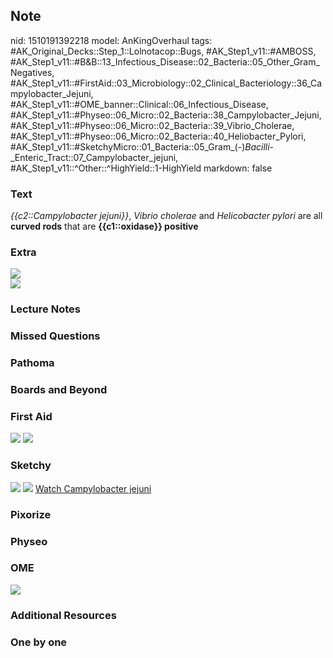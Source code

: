 ## Note
nid: 1510191392218
model: AnKingOverhaul
tags: #AK_Original_Decks::Step_1::Lolnotacop::Bugs, #AK_Step1_v11::#AMBOSS, #AK_Step1_v11::#B&B::13_Infectious_Disease::02_Bacteria::05_Other_Gram_Negatives, #AK_Step1_v11::#FirstAid::03_Microbiology::02_Clinical_Bacteriology::36_Campylobacter_Jejuni, #AK_Step1_v11::#OME_banner::Clinical::06_Infectious_Disease, #AK_Step1_v11::#Physeo::06_Micro::02_Bacteria::38_Campylobacter_Jejuni, #AK_Step1_v11::#Physeo::06_Micro::02_Bacteria::39_Vibrio_Cholerae, #AK_Step1_v11::#Physeo::06_Micro::02_Bacteria::40_Heliobacter_Pylori, #AK_Step1_v11::#SketchyMicro::01_Bacteria::05_Gram_(-)_Bacilli_-_Enteric_Tract::07_Campylobacter_jejuni, #AK_Step1_v11::^Other::^HighYield::1-HighYield
markdown: false

### Text
<i>{{c2::Campylobacter jejuni}}</i>, <i>Vibrio cholerae</i> and
<i>Helicobacter pylori</i> are all <b>curved rods</b> that are
<b>{{c1::oxidase}} positive</b>

### Extra
<img src="paste-9771050598885.jpg">
<div><img src="paste-25121263714452.jpg"></div>

### Lecture Notes


### Missed Questions


### Pathoma


### Boards and Beyond


### First Aid
<img src="tmp8q1m2nob.png"> <img src="tmpco9c4tb7.png">

### Sketchy
<img src="paste-122677150875651.jpg"> <img src=
"paste-7dbaf454466c783595299bb5870234d8e0a1e869.png"> <a href=
"https://dashboard.sketchy.com/study/medical/courses/medical-microbiology/units/medical-microbiology-bacteria/videos/medical-microbiology-bacteria-gram-negative-bacilli-enteric-tract-campylobacter-jejuni?utm_source=anki&utm_medium=partnership&utm_campaign=february_update&utm_content=medical">
Watch Campylobacter jejuni</a>

### Pixorize


### Physeo


### OME
<div class="ome-widget">
  <a href=
  "https://onlinemeded.org/spa/infectious-disease?ref=anki"><img src="_OME_AnkiFlashcards_Topic_1.png"></a>
</div>

### Additional Resources


### One by one


